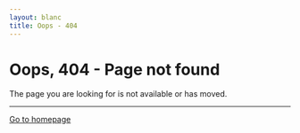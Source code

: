 ```yaml
---
layout: blanc
title: Oops - 404
---
```


<div class="container">
<div class="jumbotron">
  <h1 class="display-4">Oops, 404 - Page not found</h1>
  <p class="lead">The page you are looking for is not available or has moved.</p>
  <hr class="my-4">
  <a class="btn btn-primary btn-lg" href="/" role="button">Go to homepage</a>
</div>
</div>